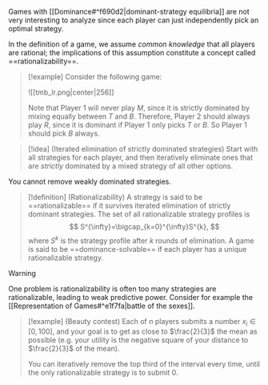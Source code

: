Games with [[Dominance#^f690d2|dominant-strategy equilibria]] are not very interesting to analyze since each player can just independently pick an optimal strategy.

In the definition of a game, we assume *common knowledge* that all players are rational; the implications of this assumption constitute a concept called ==rationalizability==.

> [!example]
> Consider the following game:
> 
> ![[tmb_lr.png|center|256]]
> 
> Note that Player 1 will never play $M$, since it is strictly dominated by mixing equally between $T$ and $B$. Therefore, Player 2 should always play $R$, since it is dominant if Player 1 only picks $T$ or $B$. So Player 1 should pick $B$ always.

> [!idea] (Iterated elimination of strictly dominated strategies)
> Start with all strategies for each player, and then iteratively eliminate ones that are *strictly* dominated by a mixed strategy of all other options.

You cannot remove weakly dominated strategies.

> [!definition] (Rationalizability)
> A strategy is said to be ==rationalizable== if it survives iterated elimination of strictly dominant strategies. The set of all rationalizable strategy profiles is
> $$
> S^{\infty}=\bigcap_{k=0}^{\infty}S^{k},
> $$
> where $S^{k}$ is the strategy profile after $k$ rounds of elimination. A game is said to be ==dominance-solvable== if each player has a unique rationalizable strategy.

> [!warning]
> One problem is rationalizability is often too many strategies are rationalizable, leading to weak predictive power. Consider for example the [[Representation of Games#^e1f7fa|battle of the sexes]].

> [!example] (Beauty contest)
> Each of $n$ players submits a number $x_{i} \in [0, 100]$, and your goal is to get as close to $\frac{2}{3}$ the mean as possible (e.g. your utility is the negative square of your distance to $\frac{2}{3}$ of the mean).
> 
> You can iteratively remove the top third of the interval every time, until the only rationalizable strategy is to submit $0$.






